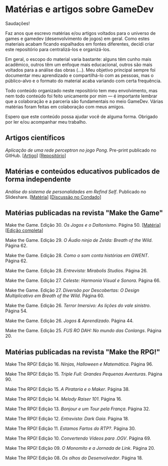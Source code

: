 # Matérias e artigos sobre GameDev
Saudações! 

Faz anos que escrevo matérias e/ou artigos voltados para o universo de games e gamedev (desenvolvimento de jogos) em geral. 
Como estes materiais acabam ficando espalhados em fontes diferentes, decidi criar este repositório para centralizá-los e organizá-los. 

Em geral, o escopo do material varia bastante: alguns têm cunho mais acadêmico, outros têm um enfoque mais educacional, outros são mais voltados para a análise das obras (...). Meu objetivo principal sempre foi documentar meu aprendizado e compartilhá-lo com as pessoas, mas o público-alvo e o formato do material acaba variando com certa frequência.

Todo conteúdo organizado neste repositório tem meu envolvimento, mas nem todo conteúdo foi feito unicamente por mim — é importante lembrar que a colaboração e a parceria são fundamentais no meio GameDev. Várias matérias foram feitas em colaboração com meus amigos.

Espero que este conteúdo possa ajudar você de alguma forma. Obrigado por ler e/ou acompanhar meu trabalho.

## Artigos científicos
*Aplicação de uma rede perceptron no jogo Pong*. Pre-print publicado no GitHub. [[Artigo](https://github.com/varalta/perceptron-pong/blob/main/artigo.pdf)] [[Repositório](https://github.com/varalta/perceptron-pong/)]


## Matérias e conteúdos educativos publicados de forma independente
*Análise do sistema de personalidades em Refind Self*. Publicado no Slideshare. [[Matéria](https://pt.slideshare.net/slideshow/analise-do-sistema-de-personalidades-em-refind-self/271304421)] [[Discussão no Condado](https://condadobraveheart.com/threads/analise-do-sistema-de-personalidades-em-refind-self.8229/)]


## Matérias publicadas na revista "Make the Game"
Make the Game. Edição 30. *Os Jogos e o Daltonismo*. Página 50. [[Matéria](https://archive.org/details/os-jogos-e-o-daltonismo)] [[Edição completa](https://condadobraveheart.com/Portal/Make_The_Game/MakeTheGame%2330.pdf)]

Make the Game. Edição 29. *O Áudio ninja de Zelda: Breath of the Wild*. Página 62.

Make the Game. Edição 28. *Como o som conta histórias em GWENT*. Página 62.

Make the Game. Edição 28. *Entrevista: Mirabolis Studios*. Página 26.

Make the Game. Edição 27. *Celeste: Harmonia Visual e Sonora*. Página 66.

Make the Game. Edição 27. *Diversão por Descobertas: O Design Multiplicativo em Breath of the Wild*. Página 60. 

Make the Game. Edição 26. *Terror Imersivo: As lições do vale sinistro*. Página 54.

Make the Game. Edição 26. *Jogos & Aprendizado*. Página 44.

Make the Game. Edição 25. *FUS RO DAH: No mundo das Conlangs*. Página 20.


## Matérias publicadas na revista "Make the RPG!"
Make The RPG! Edição 16. *Ninjas, Halloween e Matemática*. Página 96.

Make The RPG! Edição 15. *Triple Full: Grandes Pequenas Aventuras*. Página 90.

Make The RPG! Edição 15. *A Pirataria e o Maker*. Página 38.

Make The RPG! Edição 14. *Melody Raiser 101*. Página 16.

Make The RPG! Edição 13. *Bonjour e um Tour pela França*. Página 32.

Make The RPG! Edição 12. *Entrevista: Dark Gaia*. Página 18.

Make The RPG! Edição 11. *Estamos Fartos do RTP?*. Página 30.

Make The RPG! Edição 10. *Convertendo Vídeos para .OGV*. Página 69.

Make The RPG! Edição 09. *O Monomito e a Jornada de Link*. Página 20.

Make The RPG! Edição 08. *Os olhos do Desenvolvedor*. Página 18.
